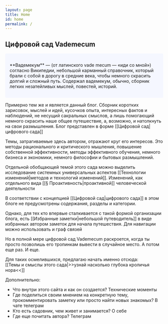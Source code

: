 ```yaml
---
layout: page
title: Home
id: home
permalink: /
---
```

## Цифровой сад Vademecum
<p style="padding: 2em 1em; background: #f5f7ff; border-radius: 4px;">
**Вадемекум** — (от латинского vade mecum — «иди со мной») согласно Википедии, небольшой карманный справочник, который брали с собой в дорогу в средние века, чтобы немного скрасить долгий и сложный путь. Содержал вадемекум, обычно, сборник легких незатейливых мыслей, повестей, историй.
</p>
Примерно тем же и является данный блог. Сборник коротких зарисовок, мыслей и идей, кусочков опыта, интересных фактов и наблюдений, не несущий сакральных смыслов, а лишь помогающий немного скрасить наше общее путешествие, а, возможно, и натолкнуть на свои размышления. Блог представлен в форме [[Цифровой сад|цифрового сада]]

Темы, затрагиваемые здесь автором, отражают круг его интересов. Это методы рационального и критического мышления, повышение собственной эффективности, методы эффективного обучения, немного бизнеса и экономики, немного философии и бытовых размышлений.

Отдельной обобщающей темой этого сада можно выделить исследование системных универсальных аспектов [[Технологии изменений|методов и технологий изменений]]. Изменений, как отдельного вида [[§ Проактивность|проактивной]] человеческой деятельности

В соответствии с концепцией [[Цифровой сад|цифрового сада]] в этом блоге не предусмотрены содержания, разделы и категории.  

Однако, для тех кто впервые сталкивается с такой формой организации блога, есть [[Избранные заметки|небольшой путеводитель]] в виде избранных автором заметок для начала путешествия. Для навигации можно использовать и граф связей

Но в полной мере цифровой сад Vademecum раскроется, когда ты просто позволишь его тропинкам вывести в случайное место. А потом еще раз. И еще.

Для таких осмелившихся, предлагаю начать именно отсюда:  
[[Темы и смыслы этого сада|>>узнай насколько глубока кроличья нора<<]]


Дополнительно:
- Что внутри этого сайта и как он создается? Технические моменты
- Где поделиться своим мнением на конкретную тему, прокомментировать заметку или просто найти новых знакомых? В чате телеграм
- Кто есть садовник, чем живет и занимается? О себе
- Где еще почитать автора? Телеграм


<style>
  .wrapper {
    max-width: 45em;
  }
</style>
